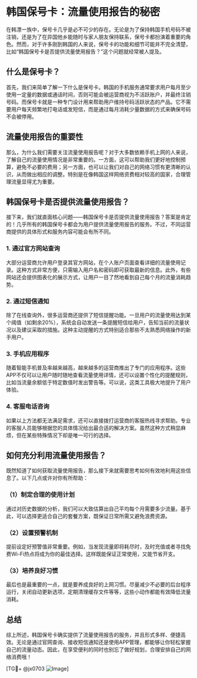 # 韩国保号卡：流量使用报告的秘密

在韩漂一族中，保号卡几乎是必不可少的存在。无论是为了保持韩国手机号码不被注销，还是为了在异国他乡能随时与家人朋友保持联系，保号卡都扮演着重要的角色。然而，对于许多刚到韩国的人来说，保号卡的功能和细节可能并不完全清楚，比如“韩国保号卡是否提供流量使用报告？”这个问题就经常被人提及。

## 什么是保号卡？

首先，我们来简单了解一下什么是保号卡。韩国的手机服务通常要求用户每月至少使用一定量的数据或通话时间，否则可能会被运营商视为不活跃账户，并最终注销号码。而保号卡就是一种专门设计用来帮助用户维持号码活跃状态的产品。它不需要用户每天频繁地打电话或发短信，而是通过每月消耗少量数据的方式来确保号码不会被停用。

## 流量使用报告的重要性

那么，为什么我们需要关注流量使用报告呢？对于大多数依赖手机上网的人来说，了解自己的流量使用情况是非常重要的。一方面，这可以帮助我们更好地控制预算，避免不必要的费用；另一方面，也可以让我们对自己的网络习惯有更清晰的认识，从而做出相应的调整。特别是在像韩国这样网络资费相对较高的国家，合理管理流量显得尤为重要。

## 韩国保号卡是否提供流量使用报告？

接下来，我们就直面核心问题——韩国保号卡是否提供流量使用报告？答案是肯定的！几乎所有的韩国保号卡都会为用户提供流量使用报告的服务。不过，不同运营商提供的具体形式和服务内容可能会有所不同。

### 1. **通过官方网站查询**
大部分运营商允许用户登录其官方网站，在个人账户页面查看详细的流量使用记录。这种方式非常方便，只需输入用户名和密码即可获取最新的信息。此外，有些网站还会提供图表化的展示方式，让用户一目了然地看到自己每个月的流量消耗趋势。

### 2. **通过短信通知**
除了在线查询外，很多运营商还提供了短信提醒功能。一旦用户的流量使用达到某个阈值（如剩余20%），系统会自动发送一条提醒短信给用户，告知当前的流量状况以及建议采取的措施。这种主动提醒的方式特别适合那些不太熟悉网络操作的新手用户。

### 3. **手机应用程序**
随着智能手机普及率越来越高，越来越多的运营商推出了专门的应用程序。这些APP不仅可以让用户随时随地查看流量使用详情，还可以设置个性化的提醒规则，比如当流量余额低于特定数值时发出警告等。可以说，这类工具极大地提升了用户体验。

### 4. **客服电话咨询**
如果以上方法都无法满足需求，还可以直接拨打运营商的客服热线寻求帮助。专业的客服人员能够根据您的具体情况给出最合适的解决方案。虽然这种方式稍显麻烦，但在某些特殊情况下却是唯一可行的选择。

## 如何充分利用流量使用报告？

既然知道了如何获取流量使用报告，那么接下来就需要思考如何有效地利用这些信息了。以下几点或许对你有所帮助：

### （1）制定合理的使用计划
通过对历史数据的分析，我们可以大致估算出自己平均每个月需要多少流量。基于此，可以选择更适合自己的套餐方案，既保证日常所需又避免浪费资源。

### （2）设置预警机制
提前设定好预警值非常重要。例如，当发现流量即将耗尽时，及时充值或者寻找免费Wi-Fi热点将成为你的最佳选择。这样既能保证正常使用，又能节省开支。

### （3）培养良好习惯
最后也是最重要的一点，就是要养成良好的上网习惯。尽量减少不必要的后台程序运行，关闭自动更新选项，定期清理缓存文件等等，这些小动作都能有效降低流量消耗。

## 总结

综上所述，韩国保号卡确实提供了流量使用报告的服务，并且形式多样、便捷高效。无论是通过官网查询、接收短信通知还是使用APP管理，都能够让你轻松掌握自己的流量动态。因此，在享受便利的同时也别忘了做好规划，合理安排自己的网络消费哦！

[TG💪+ @jx0703 ![Image](https://github.com/user-attachments/assets/dbca1d08-cadb-493c-b0ec-ad6f7a83f270)]